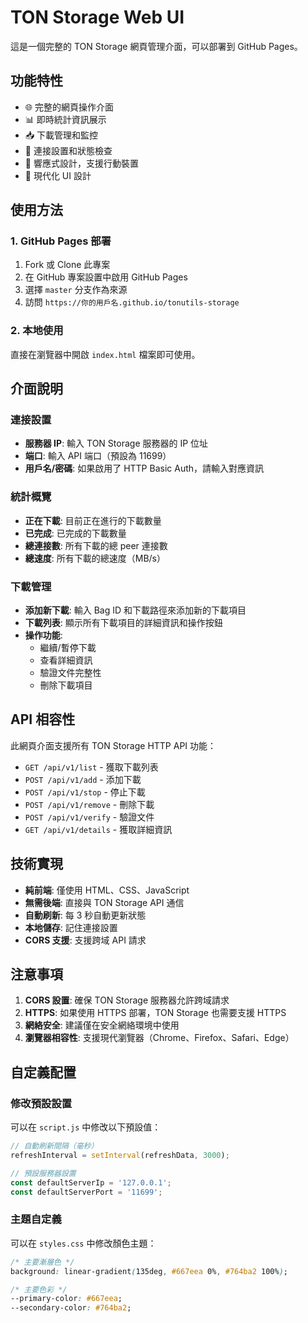 # TON Storage Web UI

這是一個完整的 TON Storage 網頁管理介面，可以部署到 GitHub Pages。

## 功能特性

- 🌐 完整的網頁操作介面
- 📊 即時統計資訊展示
- 📥 下載管理和監控
- 🔧 連接設置和狀態檢查
- 📱 響應式設計，支援行動裝置
- 🎨 現代化 UI 設計

## 使用方法

### 1. GitHub Pages 部署

1. Fork 或 Clone 此專案
2. 在 GitHub 專案設置中啟用 GitHub Pages
3. 選擇 `master` 分支作為來源
4. 訪問 `https://你的用戶名.github.io/tonutils-storage`

### 2. 本地使用

直接在瀏覽器中開啟 `index.html` 檔案即可使用。

## 介面說明

### 連接設置
- **服務器 IP**: 輸入 TON Storage 服務器的 IP 位址
- **端口**: 輸入 API 端口（預設為 11699）
- **用戶名/密碼**: 如果啟用了 HTTP Basic Auth，請輸入對應資訊

### 統計概覽
- **正在下載**: 目前正在進行的下載數量
- **已完成**: 已完成的下載數量
- **總連接數**: 所有下載的總 peer 連接數
- **總速度**: 所有下載的總速度（MB/s）

### 下載管理
- **添加新下載**: 輸入 Bag ID 和下載路徑來添加新的下載項目
- **下載列表**: 顯示所有下載項目的詳細資訊和操作按鈕
- **操作功能**:
  - 繼續/暫停下載
  - 查看詳細資訊
  - 驗證文件完整性
  - 刪除下載項目

## API 相容性

此網頁介面支援所有 TON Storage HTTP API 功能：

- `GET /api/v1/list` - 獲取下載列表
- `POST /api/v1/add` - 添加下載
- `POST /api/v1/stop` - 停止下載
- `POST /api/v1/remove` - 刪除下載
- `POST /api/v1/verify` - 驗證文件
- `GET /api/v1/details` - 獲取詳細資訊

## 技術實現

- **純前端**: 僅使用 HTML、CSS、JavaScript
- **無需後端**: 直接與 TON Storage API 通信
- **自動刷新**: 每 3 秒自動更新狀態
- **本地儲存**: 記住連接設置
- **CORS 支援**: 支援跨域 API 請求

## 注意事項

1. **CORS 設置**: 確保 TON Storage 服務器允許跨域請求
2. **HTTPS**: 如果使用 HTTPS 部署，TON Storage 也需要支援 HTTPS
3. **網絡安全**: 建議僅在安全網絡環境中使用
4. **瀏覽器相容性**: 支援現代瀏覽器（Chrome、Firefox、Safari、Edge）

## 自定義配置

### 修改預設設置
可以在 `script.js` 中修改以下預設值：
```javascript
// 自動刷新間隔（毫秒）
refreshInterval = setInterval(refreshData, 3000);

// 預設服務器設置
const defaultServerIp = '127.0.0.1';
const defaultServerPort = '11699';
```

### 主題自定義
可以在 `styles.css` 中修改顏色主題：
```css
/* 主要漸層色 */
background: linear-gradient(135deg, #667eea 0%, #764ba2 100%);

/* 主要色彩 */
--primary-color: #667eea;
--secondary-color: #764ba2;
```